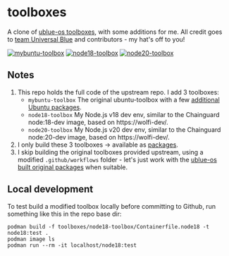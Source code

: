# toolboxes

A clone of [ublue-os toolboxes](https://github.com/ublue-os/toolboxes), with some additions for me. All credit goes to [team Universal Blue](https://universal-blue.org/) and contributors - my hat's off to you!

[![mybuntu-toolbox](https://github.com/hirnidrin/toolboxes/actions/workflows/build-mybuntu-toolbox.yml/badge.svg)](https://github.com/hirnidrin/toolboxes/actions/workflows/build-mybuntu-toolbox.yml) [![node18-toolbox](https://github.com/hirnidrin/toolboxes/actions/workflows/build-node18-toolbox.yml/badge.svg)](https://github.com/hirnidrin/toolboxes/actions/workflows/build-node18-toolbox.yml) [![node20-toolbox](https://github.com/hirnidrin/toolboxes/actions/workflows/build-node20-toolbox.yml/badge.svg)](https://github.com/hirnidrin/toolboxes/actions/workflows/build-node20-toolbox.yml)

## Notes

1. This repo holds the full code of the upstream repo. I add 3 toolboxes:
   * `mybuntu-toolbox` The original ubuntu-toolbox with a few [additional Ubuntu packages](toolboxes/mybuntu-toolbox/packages.mybuntu).
   * `node18-toolbox` My Node.js v18 dev env, similar to the Chainguard node:18-dev image, based on https://wolfi-dev/.
   * `node20-toolbox` My Node.js v20 dev env, similar to the Chainguard node:20-dev image, based on https://wolfi-dev/.
1. I only build these 3 toolboxes -> available as [packages](https://github.com/hirnidrin?tab=packages&repo_name=toolboxes).
1. I skip building the original toolboxes provided upstream, using a modified `.github/workflows` folder - let's just work with the [ublue-os built original packages](https://github.com/orgs/ublue-os/packages?repo_name=toolboxes) when suitable.

## Local development

To test build a modified toolbox locally before committing to Github, run something like this in the repo base dir:
```
podman build -f toolboxes/node18-toolbox/Containerfile.node18 -t node18:test .
podman image ls
podman run --rm -it localhost/node18:test
```
